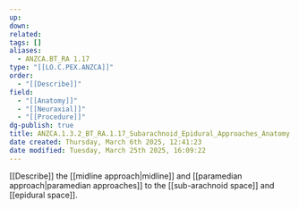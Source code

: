 ```yaml
---
up: 
down: 
related: 
tags: []
aliases:
  - ANZCA.BT_RA 1.17
type: "[[LO.C.PEX.ANZCA]]"
order:
  - "[[Describe]]"
field:
  - "[[Anatomy]]"
  - "[[Neuraxial]]"
  - "[[Procedure]]"
dg-publish: true
title: ANZCA.1.3.2_BT_RA.1.17_Subarachnoid_Epidural_Approaches_Anatomy
date created: Thursday, March 6th 2025, 12:41:23
date modified: Tuesday, March 25th 2025, 16:09:22
---
```


[[Describe]] the [[midline approach|midline]] and [[paramedian approach|paramedian approaches]] to the [[sub-arachnoid space]] and [[epidural space]].
